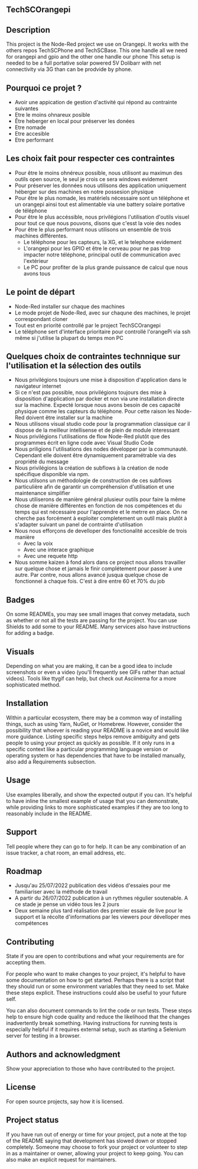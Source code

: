 ## TechSCOrangepi

## Description
This project is the Node-Red project we use on Orangepi. It works with the others repos TechSCPhone and TechSCBase. This one handle all we need for orangepi and gpio and the other one handle our phone
This setup is needed to be a full portative solar powered 5V Dolibarr with net connectivity via 3G than can be prodvide by phone.

## Pourquoi ce projet ?
 - Avoir une appication de gestion d'activité qui répond au contrainte suivantes
 - Etre le moins ohnareux posible
 - Être heberger en local pour préserver les donées
 - Etre nomade
 - Etre accesible
 - Etre performant

## Les choix fait pour respecter ces contraintes
 - Pour être le moins ohnéreux possible, nous utilisont au maximun des outils open source, le seul je crois ce sera windows evidement
 - Pour préserver les données nous utilisons des application uniquement héberger sur des machines en notre possesion physique
 - Pour être le plus nomade, les matériels nécessaire sont un téléphone et un orangepi ainsi tout est alimentable via une battery solaire portative de téléphone
 - Pour être le plus accéssible, nous privilégions l'utilisation d'outils visuel pour tout ce que nous pouvons, disons que c'esst la voie des nodes
 - Pour être le plus performant nous utilisons un ensemble de trois machines différentes. 
    - Le téléphone pour les capteurs, la XG, et le telephone evidement
    - L'orangepi pour les GPIO et être le cerveau pour ne pas trop impacter notre téléphone, principal outil de communication avec l'extérieur
    - Le PC pour profiter de la plus grande puissance de calcul que nous avons tous

## Le point de départ
 - Node-Red installer sur chaque des machines
 - Le mode projet de Node-Red, avec sur chaqune des machines, le projet correspondant cloner
 - Tout est en priorité controllé par le project TechSCOrangepi
 - Le téléphone sert d'interface prioritaire pour controllé l'orangePi via ssh même si j'utilise la plupart du temps mon PC

## Quelques choix de contraintes technnique sur l'utilisation et la sélection des outils
 - Nous privilégions toujours une mise à disposition d'application dans le navigateur internet
 - Si ce n'est pas possible, nous privilégions toujours des mise à disposition d'application par docker et non via une installation directe sur la machine. Expecté lorsque nous avons besoin de ces capacité physique comme les capteurs du téléphone. Pour cette raison les Node-Red doivent être installer sur la machine
 - Nous utilisons visual studio code pour la programmation classique car il dispose de la meilleur intellisense et de plein de module interessant
 - Nous privilégions l'utilisations de flow Node-Red plutôt que des programmes écrit en ligne code avec Visual Studio Code
 - Nous priligions l'utilisations des nodes développer par la communauté. Cependant elle doivent être dynamiquement paramétrable via des propriété du message
 - Nous privilégions la création de subflows à la création de node spécifique disponible via npm.
 - Nous utilsons un méthodologie de construction de ces subflows particulière afin de garantir un compréhension d'utilisation et une maintenance simplifier
 - Nous utiliserons de manière général plusieur outils pour faire la même chose de manière différentes en fonction de nos compétences et du temps qui est nécessaire pour l'apprendre et le metrre en place. On ne cherche pas forcément à exploiter completement un outil mais plutôt à s'adapter suivant un panel de contrainte d'utilisation
 - Nous nous efforçons de develloper des fonctionalité accesible de trois manière
    - Avec la voix
    - Avec une interace graphique
    - Avec une requete http     
 - Nous somme kaizen à fond alors dans ce project nous allons travailler sur quelque chose et jamais le finir complétement pour passer à une autre. Par contre, nous allons avancé jusqua quelque chose de fonctionnel à chaque fois. C'est à dire entre 60 et 70% du job

## Badges
On some READMEs, you may see small images that convey metadata, such as whether or not all the tests are passing for the project. You can use Shields to add some to your README. Many services also have instructions for adding a badge.

## Visuals
Depending on what you are making, it can be a good idea to include screenshots or even a video (you'll frequently see GIFs rather than actual videos). Tools like ttygif can help, but check out Asciinema for a more sophisticated method.

## Installation
Within a particular ecosystem, there may be a common way of installing things, such as using Yarn, NuGet, or Homebrew. However, consider the possibility that whoever is reading your README is a novice and would like more guidance. Listing specific steps helps remove ambiguity and gets people to using your project as quickly as possible. If it only runs in a specific context like a particular programming language version or operating system or has dependencies that have to be installed manually, also add a Requirements subsection.

## Usage
Use examples liberally, and show the expected output if you can. It's helpful to have inline the smallest example of usage that you can demonstrate, while providing links to more sophisticated examples if they are too long to reasonably include in the README.

## Support
Tell people where they can go to for help. It can be any combination of an issue tracker, a chat room, an email address, etc.

## Roadmap
 - Jusqu'au 25/07/2022 publication des vidéos d'essaies pour me familiariser avec la méthode de travail
 - A partir du 26/07/2022 publication à un rythmes régulier soutenable. A ce stade je pense un vidéo tous les 2 jours
 - Deux semaine plus tard réalisation des premier essaie de live pour le support et la récolte d'informations par les viewers pour dévelloper mes compétences

## Contributing
State if you are open to contributions and what your requirements are for accepting them.

For people who want to make changes to your project, it's helpful to have some documentation on how to get started. Perhaps there is a script that they should run or some environment variables that they need to set. Make these steps explicit. These instructions could also be useful to your future self.

You can also document commands to lint the code or run tests. These steps help to ensure high code quality and reduce the likelihood that the changes inadvertently break something. Having instructions for running tests is especially helpful if it requires external setup, such as starting a Selenium server for testing in a browser.

## Authors and acknowledgment
Show your appreciation to those who have contributed to the project.

## License
For open source projects, say how it is licensed.

## Project status
If you have run out of energy or time for your project, put a note at the top of the README saying that development has slowed down or stopped completely. Someone may choose to fork your project or volunteer to step in as a maintainer or owner, allowing your project to keep going. You can also make an explicit request for maintainers.
